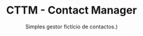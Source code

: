 <h1 align="center">CTTM - Contact Manager</h1>
<p align="center">Simples gestor fictício de contactos.)</p>
